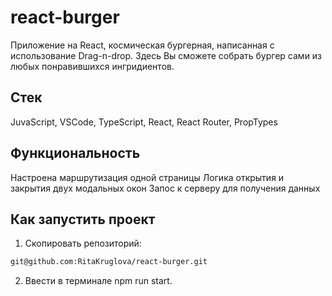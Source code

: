 # react-burger
Приложение на React, космическая бургерная, написанная с использование Drag-n-drop.
Здесь Вы сможете собрать бургер сами из любых понравившихся ингридиентов.
## Стек
JuvaScript, VSCode, TypeScript, React, React Router, PropTypes
## Функциональность
Настроена маршрутизация одной страницы
Логика открытия и закрытия двух модальных окон
Запос к серверу для получения данных
## Как запустить проект
1. Скопировать репозиторий:
```bash
git@github.com:RitaKruglova/react-burger.git
```
2. Ввести в терминале npm run start.
